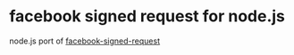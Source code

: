 # facebook signed request for node.js

node.js port of [facebook-signed-request](https://github.com/wooga/facebook-signed-request)
